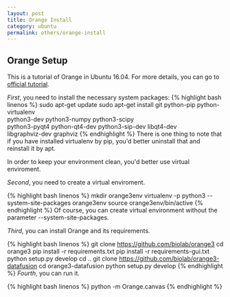 ```yaml
---
layout: post
title: Orange Install
category: ubuntu
permalink: others/orange-install
---
```


## Orange Setup

This is a tutorial of Orange in Ubuntu 16.04. For more details, you can go to [official tutorial](http://biolab.github.io/datafusion-installation-guide/).

*First*, you need to install the necessary system packages:
{% highlight bash linenos %}
    sudo apt-get update
    sudo apt-get install git python-pip python-virtualenv \
        python3-dev python3-numpy python3-scipy \
        python3-pyqt4 python-qt4-dev python3-sip-dev libqt4-dev \
        libgraphviz-dev graphviz
{% endhighlight %}
There is one thing to note that if you have installed virtualenv by pip, you'd better uninstall that and reinstall it by apt.

In order to keep your environment clean, you'd better use virtual enviroment.

*Second*, you need to create a virtual enviroment.

{% highlight bash linenos %}
    mkdir orange3env
    virtualenv -p python3 --system-site-packages orange3env
    source orange3env/bin/active
{% endhighlight %}
Of course, you can create virtual environment without the parameter --system-site-packages.

*Third*, you can install Orange and its requirements.

{% highlight bash linenos %}
    git clone https://github.com/biolab/orange3
    cd orange3
    pip install -r requirements.txt
    pip install -r requirements-gui.txt
    python setup.py develop
    cd ..
    git clone https://github.com/biolab/orange3-datafusion
    cd orange3-datafusion
    python setup.py develop
{% endhighlight %}
*Fourth*, you can run it.

{% highlight bash linenos %}
    python -m Orange.canvas
{% endhighlight %}